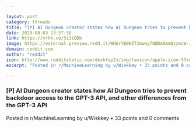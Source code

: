 ```yaml
---

layout: post
category: threads
title: "[P] AI Dungeon creator states how AI Dungeon tries to prevent backdoor access to the GPT-3 API, and other differences from the GPT-3 API"
date: 2020-08-03 13:57:30
link: https://vrhk.co/3i1iQDb
image: https://external-preview.redd.it/WHGrYB0NZTJmweyfQNDA0mmNzzmcW-JMaj6gNemNyPs.jpg?width=140&height=73.2984293194&auto=webp&crop=140:73.2984293194,smart&s=f9bc9e86be49f4d3acc3c839029062b7847316a8
domain: reddit.com
author: "reddit"
icon: http://www.redditstatic.com/desktop2x/img/favicon/apple-icon-57x57.png
excerpt: "Posted in r/MachineLearning by u/Wiskkey • 33 points and 0 comments"

---
```


### [P] AI Dungeon creator states how AI Dungeon tries to prevent backdoor access to the GPT-3 API, and other differences from the GPT-3 API

Posted in r/MachineLearning by u/Wiskkey • 33 points and 0 comments